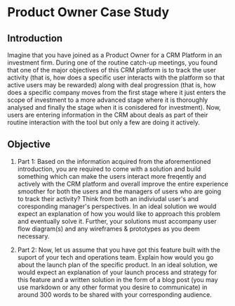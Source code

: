 # Product Owner Case Study

## Introduction

Imagine that you have joined as a Product Owner for a CRM Platform in an investment firm. During one of the routine catch-up meetings, you found that one of the major objectives of this CRM platform is to track the user activity (that is, how does a specific user interacts with the platform so that active users may be rewarded) along with deal progression (that is, how does a specific company moves from the first stage where it just enters the scope of investment to a more advanced stage where it is thoroughly analysed and finally the stage when it is conisdered for investment). Now, users are entering information in the CRM about deals as part of their routine interaction with the tool but only a few are doing it actively. 

## Objective
1. Part 1: Based on the information acquired from the aforementioned introduction, you are required to come with a solution and build something which can make the users interact more freqently and actively with the CRM platform and overall improve the entire experience smoother for both the users and the managers of users who are going to track their activity? Think from both an indiviudal user's and coresponding manager's perspectives. In an ideal solution we would expect an explanation of how you would like to approach this problem and eventually solve it. Further, your solutions must accompany user flow diagram(s) and any wireframes & prototypes as you deem necessary.



2. Part 2: Now, let us assume that you have got this feature built with the suport of your tech and operations team. Explain how would you go about the launch plan of the specific product. In an ideal solution, we would expect an explanation of your launch process and strategy for this feature and a written solution in the form of a blog post (you may use markdown or any other format you desire to communicate) in around 300 words to be shared with your corresponding audience.

